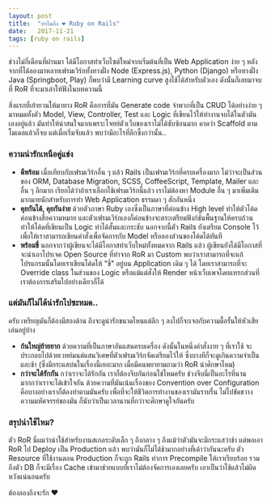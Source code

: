 ```yaml
---
layout:	post
title:	"ทำไมถึง ❤️ Ruby on Rails"
date:	2017-11-21
tags: [ruby on rails]
---
```


  ช่วงไม่กี่เดือนที่ผ่านมา ได้มีโอกาสทำเว็บไซต์ใหม่จากเริ่มต้นที่เป็น Web Application ง่าย ๆ หลังจากที่ได้ลองมาหลายเฟรมเวิร์กทั้งทางฝั่ง Node (Express.js), Python (Django) หรือทางฝั่ง Java (Springboot, Play) ก็พบว่ามี Learning curve สูงใช้ได้สำหรับตัวเอง ดังนั้นก็เลยมาจบที่ RoR ที่จะมาเล่าให้ฟังในบทความนี้

สิ่งแรกที่เย้ายวนให้มาทาง RoR คือการที่มัน Generate code จำพวกที่เป็น CRUD ได้อย่างง่าย ๆ มาหมดทั้งตัว Model, View, Controller, Test และ Logic ที่เขียนไว้ให้ทำงานจบได้ในตัวมันเองอยู่แล้ว มันทำให้น่าสนใจมากเพราะโจทย์ตัวเว็บของเราไม่ได้ซับซ้อนมาก คาดว่า Scaffold ตามโมเดลแล้วก็จบ แต่เมื่อเริ่มจับแล้ว พบว่ามีอะไรที่ลึกซึ้งกว่านั้น..

### ความน่ารักเหนือคู่แข่ง

* **ดีพร้อม** เมื่อเทียบกับเฟรมเวิร์กอื่น ๆ แล้ว Rails เป็นเฟรมเวิร์กที่ครบเครื่องมาก ไม่ว่าจะเป็นส่วนของ ORM, Database Migration, SCSS, CoffeeScript, Template, Mailer และอื่น ๆ อีกมาก เรียกได้ว่าถ้าเราเลือกใช้เฟรมเวิร์กนี้แล้ว เราไม่ต้องหา Module อื่น ๆ มาเพิ่มเติมมากมายนักสำหรับการทำ Web Application ธรรมดา ๆ สักอันหนึ่ง
* **คุยกันได้, คุยกันง่าย** ด้วยตัวภาษา Ruby เองซึ่งเป็นภาษาที่ค่อนข้าง High level ทำให้ตัวโค้ดค่อนข้างสื่อความหมาย และตัวเฟรมเวิร์กเองก็ค่อนข้างจะตระเตรียมฟังก์ชันพื้นฐานให้ครบถ้วน ทำให้โค้ดที่เขียนเป็น Logic ทำได้สั้นและกระชับ นอกจากนี้ตัว Rails ยังเตรียม Console ไว้ เพื่อให้เราสามารถเขียนคำสั่งเพื่อจัดการกับ Model หรือลองส่วนของโค้ดได้ทันที
* **พร้อมขี่** นอกจากว่าผู้เขียนจะได้มีโอกาสทำเว็บใหม่ทั้งหมดจาก Rails แล้ว ผู้เขียนยังได้มีโอกาสที่จะนำเอาโปรเจค Open Source ที่ทำจาก RoR มา Custom พบว่าเราสามารถที่จะแก้โปรแกรมนั้นโดยเราเขียนโค้ดให้ "ขี่" อยู่บน Application เดิม ๆ ได้ โดยเราสามารถที่จะ Override class ในส่วนของ Logic หรือแม้แต่สั่งให้ Render หน้าเว็บเพจโดยแทรกส่วนที่เราต้องการเสริมไปอย่างเดียวก็ได้

### แต่มันก็ไม่ได้น่ารักไปซะหมด..

ครับ เหรียญมันก็ต้องมีสองด้าน ถึงจะดูน่ารักขนาดไหนแต่ลึก ๆ ลงไปก็จะเจอกับความดื้อรั้นให้หัวเสียเล่นอยู่บ้าง

* **ก้นใหญ่ย้ายยาก** ด้วยความที่เป็นภาษาอันแสนครบเครื่อง ดังนั้นในหนึ่งคำสั่งงาย ๆ ที่เราใช้ จะประกอบไปด้วยเวทย์มนต์แสนวิเศษที่ตัวเฟรมเวิร์กจัดเตรียมไว้ให้ ซึ่งบางทีก็จะดูเกินความจำเป็น และช้า (ซึ่งมีกระแสบ่นในเรื่องนี้เยอะมาก เมื่อมีคนพยายามถามว่า RoR น่าศึกษาไหม)
* **กว่าจะได้รักกัน** กว่าเราจะได้รักกัน เราก็ต้องจีบกันก่อนใช่ไหมครับ ช่วงจีบนี่เป็นอะไรที่นานมากกว่าเราจะได้เข้าใจกัน ด้วยความที่มันเน้นเรื่องของ Convention over Configuration คือบางอย่างเราก็ต้องทำตามมันครับ เพื่อที่จะให้ชีวิตการทำงานของเรามันราบรื่น ไม่ไปขัดขวางความมหัศจรรย์ของมัน ก็นับว่าเป็นเวลานานที่กว่าจะศึกษาดูใจกันครับ

### **สรุปน่าใช้ไหม?**

ตัว RoR นี่ผมว่าน่าใช้สำหรับงานสเกลระดับเล็ก ๆ ถึงกลาง ๆ ถึงแม้ว่าตัวมันจะมีกระแสว่าช้า แต่พอเอา RoR ไป Deploy เป็น Production แล้ว พบว่ามันก็ไม่ได้ช้ามากอย่างที่เค้าว่ากันนะครับ ตัว Resource ที่ใช้งานตอน Production ก็จะถูก Rails ทำการ Precompile ให้เราเรียบร้อย รวมถึงตัว DB ก็จะมีเรื่อง Cache เข้ามาช่วยแบบที่เราไม่ต้องจัดการเองเลยครับ เอาเป็นว่าใช้แล้วไม่ผิดหวังแน่นอนครับ

ต้องลองถึงจะรัก ❤️

  